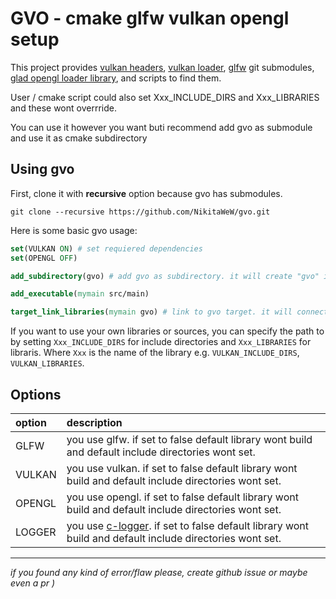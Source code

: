 # GVO - cmake glfw vulkan opengl setup
This project provides [vulkan headers](https://github.com/KhronosGroup/Vulkan-Headers), [vulkan loader](https://github.com/KhronosGroup/Vulkan-Loader), [glfw](https://github.com/glfw/glfw) git submodules, [glad opengl loader library](https://glad.dav1d.de/), and scripts to find them. 

User / cmake script could also set Xxx_INCLUDE_DIRS and Xxx_LIBRARIES and these wont overrride. 

You can use it however you want buti recommend add gvo as submodule and use it as cmake subdirectory

## Using gvo
First, clone it with **recursive** option because gvo has submodules.
```
git clone --recursive https://github.com/NikitaWeW/gvo.git
```
Here is some basic gvo usage:
``` cmake
set(VULKAN ON) # set requiered dependencies
set(OPENGL OFF)

add_subdirectory(gvo) # add gvo as subdirectory. it will create "gvo" interface target.

add_executable(mymain src/main)

target_link_libraries(mymain gvo) # link to gvo target. it will connect both include dirs and libraris.
```
If you want to use your own libraries or sources, you can specify the path to by setting `Xxx_INCLUDE_DIRS` for include directories and `Xxx_LIBRARIES` for libraris. Where `Xxx` is the name of the library e.g. `VULKAN_INCLUDE_DIRS`, `VULKAN_LIBRARIES`.

## Options
| option | description |
| :----- | :---------- |
| GLFW | you use glfw. if set to false default library wont build and default include directories wont set. | 
| VULKAN | you use vulkan. if set to false default library wont build and default include directories wont set. | 
| OPENGL | you use opengl. if set to false default library wont build and default include directories wont set. |
| LOGGER | you use [c-logger](https://github.com/yksz/c-logger). if set to false default library wont build and default include directories wont set. |
---

*if  you found any kind of error/flaw please, create github issue or maybe even a pr )*


